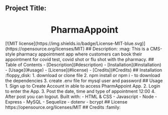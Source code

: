 ## Project Title:
<h1 align="center">PharmaAppoint </h1>
[![MIT license](https://img.shields.io/badge/License-MIT-blue.svg)](https://opensource.org/licenses/MIT)
## Description:
:mag: This is a CMS-style pharmacy appointment app where customers can book their appointment for covid test, covid shot or flu shot with the pharmacy.
## Table of Contents
- [Description](#description)
- [Installation](#installation)
- [Usage](#usage)
- [License](#license)
- [Credits](#Credits)
## Installation
:floppy_disk: 1. download or clone file
   2. npm install or npm i - to download the dependencies
   3. create .env file for mysql user and password
## Usage
1. Sign up to Create Account in able to access PharmAppoint App.
2. Login to enter the App.
3. Post  the date, time and type of appointment
12:00
4. After post you can logout.
Built with:
- HTML & CSS
- Javascript
- Node
- Express
- MySQL
- Sequelize
- dotenv
- bcrypt
## License
https://opensource.org/licenses/MIT
## Credits
:family: